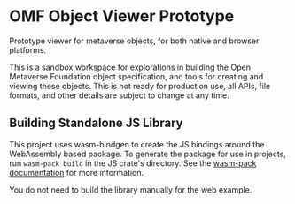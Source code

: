 # OMF Object Viewer Prototype

Prototype viewer for metaverse objects, for both native and browser platforms.

This is a sandbox workspace for explorations in building the Open Metaverse Foundation object
specification, and tools for creating and viewing these objects.
This is not ready for production use, all APIs, file formats, and other details are subject to
change at any time.

## Building Standalone JS Library

This project uses wasm-bindgen to create the JS bindings around the WebAssembly based package.
To generate the package for use in projects, run `wasm-pack build` in the JS crate's directory.
See the [wasm-pack documentation](https://rustwasm.github.io/docs/wasm-pack/) for more
information.

You do not need to build the library manually for the web example.
